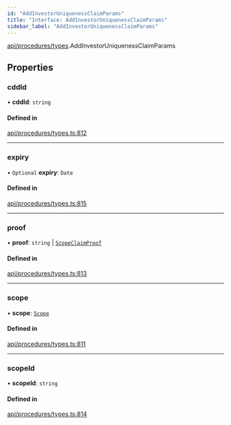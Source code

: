 ```yaml
---
id: "AddInvestorUniquenessClaimParams"
title: "Interface: AddInvestorUniquenessClaimParams"
sidebar_label: "AddInvestorUniquenessClaimParams"
---
```


[api/procedures/types](../../../../../modules/API/Procedures/Types/Types.md).AddInvestorUniquenessClaimParams

## Properties

### cddId

• **cddId**: `string`

#### Defined in

[api/procedures/types.ts:812](https://github.com/PolymeshAssociation/polymesh-sdk/blob/978e4ded6/src/api/procedures/types.ts#L812)

___

### expiry

• `Optional` **expiry**: `Date`

#### Defined in

[api/procedures/types.ts:815](https://github.com/PolymeshAssociation/polymesh-sdk/blob/978e4ded6/src/api/procedures/types.ts#L815)

___

### proof

• **proof**: `string` \| [`ScopeClaimProof`](../ScopeClaimProof/ScopeClaimProof.md)

#### Defined in

[api/procedures/types.ts:813](https://github.com/PolymeshAssociation/polymesh-sdk/blob/978e4ded6/src/api/procedures/types.ts#L813)

___

### scope

• **scope**: [`Scope`](../../../Entities/Types/Scope/Scope.md)

#### Defined in

[api/procedures/types.ts:811](https://github.com/PolymeshAssociation/polymesh-sdk/blob/978e4ded6/src/api/procedures/types.ts#L811)

___

### scopeId

• **scopeId**: `string`

#### Defined in

[api/procedures/types.ts:814](https://github.com/PolymeshAssociation/polymesh-sdk/blob/978e4ded6/src/api/procedures/types.ts#L814)
